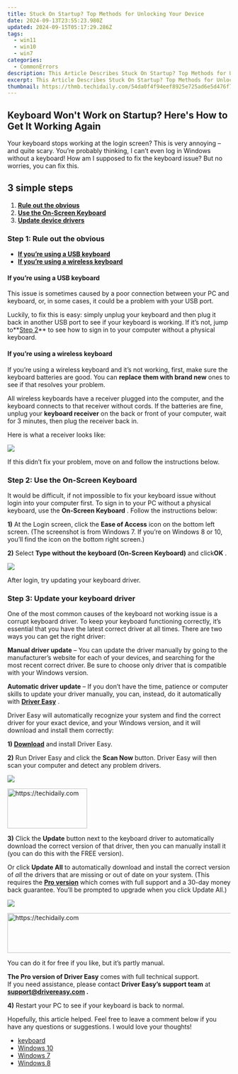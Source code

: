 ```yaml
---
title: Stuck On Startup? Top Methods for Unlocking Your Device
date: 2024-09-13T23:55:23.980Z
updated: 2024-09-15T05:17:29.286Z
tags:
  - win11
  - win10
  - win7
categories:
  - CommonErrors
description: This Article Describes Stuck On Startup? Top Methods for Unlocking Your Device
excerpt: This Article Describes Stuck On Startup? Top Methods for Unlocking Your Device
thumbnail: https://thmb.techidaily.com/54da0f4f94eef8925e725ad6e5d476f72d3b4dfe3f3f6a2e608d839212aa9eeb.jpg
---
```


## Keyboard Won't Work on Startup? Here's How to Get It Working Again

 Your keyboard stops working at the login screen? This is very annoying – and quite scary. You’re probably thinking, I can’t even log in Windows without a keyboard! How am I supposed to fix the keyboard issue? But no worries, you can fix this.

## 3 simple steps

1. **[Rule out the obvious](#a)**
2. **[Use the On-Screen Keyboard](#b)**
3. **[Update device drivers](#c)**

### Step 1: Rule out the obvious

* **[If you’re using a USB keyboard](#a1)**
* **[If you’re using a wireless keyboard](#a2)**

#### If you’re using a **USB keyboard**

 This issue is sometimes caused by a poor connection between your PC and keyboard, or, in some cases, it could be a problem with your USB port.

 Luckily, to fix this is easy: simply unplug your keyboard and then plug it back in another USB port to see if your keyboard is working. If it’s not, jump to**[Step 2](#b)** to see how to sign in to your computer without a physical keyboard.

#### If you’re using a wireless keyboard

 If you’re using a wireless keyboard and it’s not working, first, make sure the keyboard batteries are good. You can **replace them with brand new**  ones to see if that resolves your problem.

 All wireless keyboards have a receiver plugged into the computer, and the keyboard connects to that receiver without cords. If the batteries are fine, unplug your **keyboard receiver** on the back or front of your computer, wait for 3 minutes, then plug the receiver back in.

Here is what a receiver looks like:

![](https://images.drivereasy.com/wp-content/uploads/2019/08/image-246.png)

 If this didn’t fix your problem, move on and follow the instructions below.

### Step 2: Use the On-Screen Keyboard

 It would be difficult, if not impossible to fix your keyboard issue without login into your computer first. To sign in to your PC without a physical keyboard, use the **On-Screen Keyboard** . Follow the instructions below:

**1)** At the Login screen, click the **Ease of Access** icon on the bottom left screen. (The screenshot is from Windows 7\. If you’re on Windows 8 or 10, you’ll find the icon on the bottom right screen.)

**2)** Select **Type without the keyboard (On-Screen Keyboard)** and click**OK** .

![](https://images.drivereasy.com/wp-content/uploads/2020/03/2020-03-20_17-27-01.jpg)

After login, try updating your keyboard driver.

### Step 3: Update your keyboard driver

 One of the most common causes of the keyboard not working issue is a corrupt keyboard driver. To keep your keyboard functioning correctly, it’s essential that you have the latest correct driver at all times. There are two ways you can get the right driver:

**Manual driver update** – You can update the driver manually by going to the manufacturer’s website for each of your devices, and searching for the most recent correct driver. Be sure to choose only driver that is compatible with your Windows version.

**Automatic driver update** – If you don’t have the time, patience or computer skills to update your driver manually, you can, instead, do it automatically with **[Driver Easy](https://tools.techidaily.com/drivereasy/download/)**  .

 Driver Easy will automatically recognize your system and find the correct driver for your exact device, and your Windows version, and it will download and install them correctly:

 **1)[](https://tools.techidaily.com/drivereasy/download/) [Download](https://tools.techidaily.com/drivereasy/download/)**  and install Driver Easy.

**2)** Run Driver Easy and click the **Scan Now** button. Driver Easy will then scan your computer and detect any problem drivers.

![](https://images.drivereasy.com/wp-content/uploads/2020/03/2020-03-20_17-06-29-1.jpg)

<!-- affiliate ads begin -->
<a href="https://25home.pxf.io/c/5597632/2123470/16836" target="_top" id="2123470">
  <img src="//a.impactradius-go.com/display-ad/16836-2123470" border="0" alt="https://techidaily.com" width="180" height="90"/>
</a>
<img height="0" width="0" src="https://25home.pxf.io/i/5597632/2123470/16836" style="position:absolute;visibility:hidden;" border="0" />
<!-- affiliate ads end -->

**3)** Click the **Update**  button next to the keyboard driver to automatically download the correct version of that driver, then you can manually install it (you can do this with the FREE version).

 Or click **Update All** to automatically download and install the correct version of _all_  the drivers that are missing or out of date on your system. (This requires the **[](https://tools.techidaily.com/drivereasy/download/) [Pro version](https://tools.techidaily.com/drivereasy/download/)**  which comes with full support and a 30-day money back guarantee. You’ll be prompted to upgrade when you click Update All.)

![](https://images.drivereasy.com/wp-content/uploads/2020/03/2020-03-20_17-07-46.jpg)

<!-- affiliate ads begin -->
<a href="https://ephamedtechinc.pxf.io/c/5597632/2130529/26400" target="_top" id="2130529">
  <img src="//a.impactradius-go.com/display-ad/26400-2130529" border="0" alt="https://techidaily.com" width="728" height="90"/>
</a>
<img height="0" width="0" src="https://ephamedtechinc.pxf.io/i/5597632/2130529/26400" style="position:absolute;visibility:hidden;" border="0" />
<!-- affiliate ads end -->

 You can do it for free if you like, but it’s partly manual.

**The Pro version of Driver Easy** comes with full technical support.  
 If you need assistance, please contact **Driver Easy’s support team** at **[support@drivereasy.com](https://bellelily.pxf.io/m5azgm) .**

**4)** Restart your PC to see if your keyboard is back to normal.

 Hopefully, this article helped. Feel free to leave a comment below if you have any questions or suggestions. I would love your thoughts!

* [keyboard](https://bellelily.pxf.io/m5azgm)
* [Windows 10](https://tools.techidaily.com/drivereasy/download/)
* [Windows 7](https://tools.techidaily.com/drivereasy/download/)
* [Windows 8](https://tools.techidaily.com/drivereasy/download/)

<ins class="adsbygoogle"
     style="display:block"
     data-ad-format="autorelaxed"
     data-ad-client="ca-pub-7571918770474297"
     data-ad-slot="1223367746"></ins>

<ins class="adsbygoogle"
     style="display:block"
     data-ad-client="ca-pub-7571918770474297"
     data-ad-slot="8358498916"
     data-ad-format="auto"
     data-full-width-responsive="true"></ins>



